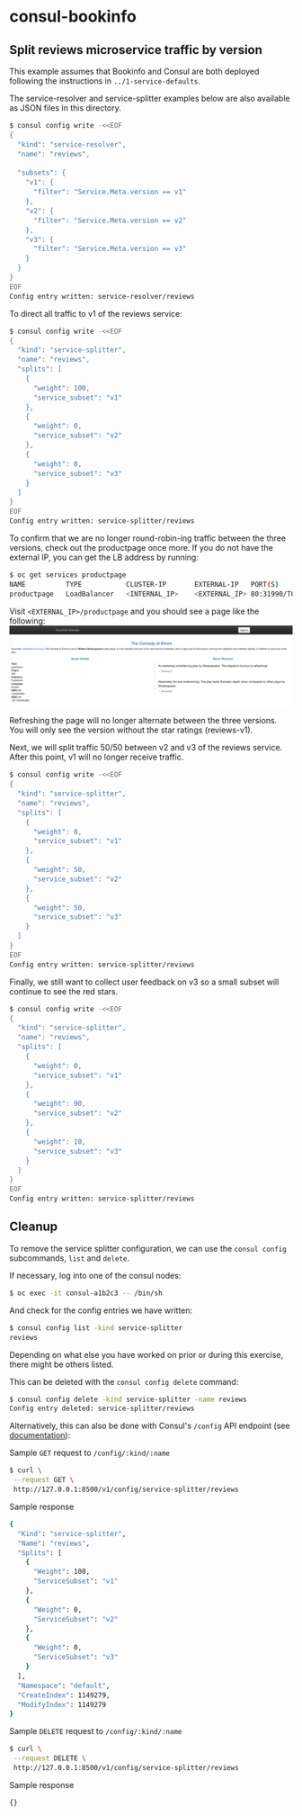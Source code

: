 # consul-bookinfo
## Split reviews microservice traffic by version 

This example assumes that Bookinfo and Consul are both deployed following the instructions in `../1-service-defaults`.

The service-resolver and service-splitter examples below are also available as JSON files in this directory.

```bash
$ consul config write -<<EOF
{
  "kind": "service-resolver",
  "name": "reviews",

  "subsets": {
    "v1": {
      "filter": "Service.Meta.version == v1"
    },
    "v2": {
      "filter": "Service.Meta.version == v2"
    },
    "v3": {
      "filter": "Service.Meta.version == v3"
    }
  }
}
EOF
Config entry written: service-resolver/reviews
```

To direct all traffic to v1 of the reviews service:
```bash
$ consul config write -<<EOF
{
  "kind": "service-splitter",
  "name": "reviews",
  "splits": [
    {
      "weight": 100,
      "service_subset": "v1"
    },
    {
      "weight": 0,
      "service_subset": "v2"
    },
    {
      "weight": 0,
      "service_subset": "v3"
    }
  ]
}
EOF
Config entry written: service-splitter/reviews
```

To confirm that we are no longer round-robin-ing traffic between the three versions, check out the productpage once more. If you do not have the external IP, you can get the LB address by running: 
```bash
$ oc get services productpage
NAME          TYPE           CLUSTER-IP       EXTERNAL-IP   PORT(S)        AGE
productpage   LoadBalancer   <INTERNAL_IP>    <EXTERNAL_IP> 80:31990/TCP   32m
```

Visit `<EXTERNAL_IP>/productpage` and you should see a page like the following:
![all traffic to reviews-v1](images/consul-bookinfo-reviews-v1.png)


Refreshing the page will no longer alternate between the three versions. You will only see the version without the star ratings (reviews-v1).

Next, we will split traffic 50/50 between v2 and v3 of the reviews service. After this point, v1 will no longer receive traffic.
```bash
$ consul config write -<<EOF
{
  "kind": "service-splitter",
  "name": "reviews",
  "splits": [
    {
      "weight": 0,
      "service_subset": "v1"
    },
    {
      "weight": 50,
      "service_subset": "v2"
    },
    {
      "weight": 50,
      "service_subset": "v3"
    }
  ]
}
EOF
Config entry written: service-splitter/reviews
```

Finally, we still want to collect user feedback on v3 so a small subset will continue to see the red stars.
```bash
$ consul config write -<<EOF
{
  "kind": "service-splitter",
  "name": "reviews",
  "splits": [
    {
      "weight": 0,
      "service_subset": "v1"
    },
    {
      "weight": 90,
      "service_subset": "v2"
    },
    {
      "weight": 10,
      "service_subset": "v3"
    }
  ]
}
EOF
Config entry written: service-splitter/reviews
```

## Cleanup
To remove the service splitter configuration, we can use the `consul config` subcommands, `list` and `delete`.

If necessary, log into one of the consul nodes:
```bash
$ oc exec -it consul-a1b2c3 -- /bin/sh
```

And check for the config entries we have written:
```bash
$ consul config list -kind service-splitter
reviews
```

Depending on what else you have worked on prior or during this exercise, there might be others listed.

This can be deleted with the `consul config delete` command:
```bash
$ consul config delete -kind service-splitter -name reviews
Config entry deleted: service-splitter/reviews
```

Alternatively, this can also be done with Consul's `/config` API endpoint (see [documentation](https://www.consul.io/api-docs/config)):

Sample `GET` request to `/config/:kind/:name`
```bash
$ curl \
 --request GET \
 http://127.0.0.1:8500/v1/config/service-splitter/reviews
```

Sample response
```bash
{
  "Kind": "service-splitter",
  "Name": "reviews",
  "Splits": [
    {
      "Weight": 100,
      "ServiceSubset": "v1"
    },
    {
      "Weight": 0,
      "ServiceSubset": "v2"
    },
    {
      "Weight": 0,
      "ServiceSubset": "v3"
    }
  ],
  "Namespace": "default",
  "CreateIndex": 1149279,
  "ModifyIndex": 1149279
}
```

Sample `DELETE` request to `/config/:kind/:name`
```bash
$ curl \
 --request DELETE \
 http://127.0.0.1:8500/v1/config/service-splitter/reviews
```

Sample response
```bash
{}
```

